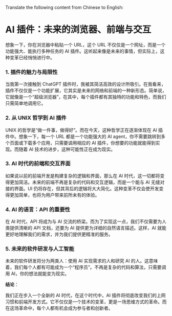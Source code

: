 Translate the following content from Chinese to English:

# AI 插件：未来的浏览器、前端与交互

想象一下，你在浏览器中粘贴一个 URL，这个 URL 不仅仅是一个网址，而是一个功能强大、能执行多种任务的 AI 插件。这听起来像是未来的事情，但实际上，这种变革已经悄悄进行中。

### **1. 插件的魅力与局限性**

当我第一次接触到 ChatGPT 插件时，我被其简洁高效的设计所吸引。在我看来，插件不仅仅是一个功能扩展，它其实是未来的网络和前端的一种新形态。简单说，它就像是一个“超级浏览器”，在其中，每个插件都有其独特的功能和特色，而我们只需简单地调用它。

### **2. 从 UNIX 哲学到 AI 插件**

UNIX 的哲学是“做一件事，做得好”。而在今天，这种哲学正在逐渐体现在 AI 插件中。想象一下，每一个 URL 都是一个功能强大的 AI agent，你不需要跳转到多个页面或下载多个应用，只需要调用相应的 AI 插件，你想要的功能就能得到实现。而随着 AI 技术的进步，这种可能性正在成为现实。

### **3. AI 时代的前端和交互界面**

如果说以前的前端开发是构建复杂的逻辑和界面，那么在 AI 时代，这一切都将变得更加简洁。未来的前端不再是复杂的代码和交互逻辑，而是一个能与 AI 无缝对接的界面。UI 仍将存在，但其背后的逻辑将大大简化。这种变革不仅会使开发变得更加简单，也将为用户带来前所未有的体验。

### **4. AI 的语言：API 的重要性**

在 AI 时代，API 将成为与 AI 交流的桥梁。而为了实现这一点，我们不仅需要为人类提供清晰的 API 文档，还要为 AI 提供更为详细的自然语言描述。这样，AI 就能更好地理解我们的需求，并为我们提供更精准的服务。

### **5. 未来的软件研发与人工智能**

未来的软件研发将分为两类人：使用 AI 实现需求的人和研究 AI 的人。这意味着，我们每个人都有可能成为一个“程序员”。不再是复杂的代码和算法，只需要调用 AI，你的想法就能变为现实。

**结论**：

我们正在步入一个全新的 AI 时代，在这个时代中，AI 插件将彻底改变我们的上网习惯和前端开发方式。它不仅仅是一个技术的变革，更是一场思维方式的革命。而在这场革命中，每个人都有机会成为参与者和创新者。
